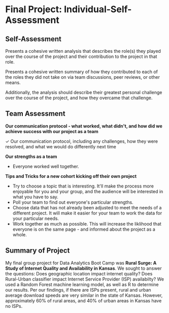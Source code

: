 # Final Project: Individual-Self-Assessment

## Self-Assessment

Presents a cohesive written analysis that describes the role(s) they played over the course of the project and their contribution to the project in that role. 

Presents a cohesive written summary of how they contributed to each of the roles they did not take on via team discussions, peer reviews, or other means. 

Additionally, the analysis should describe their greatest personal challenge over the course of the project, and how they overcame that challenge. 


## Team Assessment

**Our communication protocol - what worked, what didn't, and how did we achieve success with our project as a team**

✓ Our communication protocol, including any challenges, how they were resolved, and what we would do differently next time 

**Our strengths as a team**
- Everyone worked well together.

**Tips and Tricks for a new cohort kicking off their own project**
- Try to choose a topic that is interesting. It'll make the process more enjoyable for you and your group, and the audience will be interested in what you have to say.
- Poll your team to find out everyone's particular strengths.
- Choose data that has not already been adjusted to meet the needs of a different project. It will make it easier for your team to work the data for your particular needs.
- Work together as much as possible. This will increase the liklihood that everyone is on the same page - and informed about the project as a whole.



## Summary of Project 

My final group project for Data Analytics Boot Camp was **Rural Surge: A Study of Internet Quality and Availability in Kansas**.
We sought to answer the questions: Does geographic location impact internet quality? Does Rural-Urban classifier impact Internet Service Provider (ISP) availabilty?
We used a Random Forest machine learning model, as well as R to determine our results.
Per our findings, if there are ISPs present, rural and urban average download speeds are very similar in the state of Kansas. 
However, approximately 60% of rural areas, and 40% of urban areas in Kansas have no ISPs.


